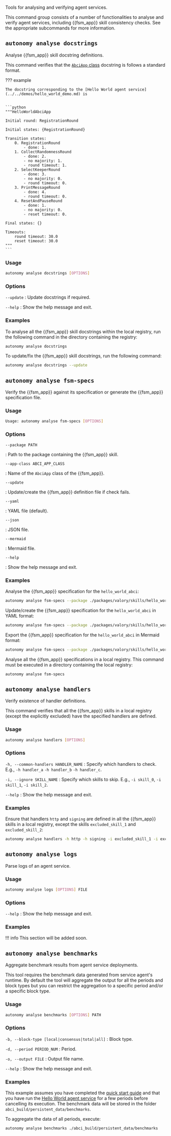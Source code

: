 Tools for analysing and verifying agent services.

This command group consists of a number of functionalities to analyse and verify agent services, including {{fsm_app}} skill consistency checks. See the appropriate subcommands for more information.



## `autonomy analyse docstrings `

Analyse {{fsm_app}} skill docstring definitions.

This command verifies that the [`AbciApp` class](../../key_concepts/abci_app_class.md) docstring is follows a standard format.

??? example

    The docstring corresponding to the [Hello World agent service](../../demos/hello_world_demo.md) is


    ```python
    """HelloWorldAbciApp

    Initial round: RegistrationRound

    Initial states: {RegistrationRound}

    Transition states:
        0. RegistrationRound
            - done: 1.
        1. CollectRandomnessRound
            - done: 2.
            - no majority: 1.
            - round timeout: 1.
        2. SelectKeeperRound
            - done: 3.
            - no majority: 0.
            - round timeout: 0.
        3. PrintMessageRound
            - done: 4.
            - round timeout: 0.
        4. ResetAndPauseRound
            - done: 1.
            - no majority: 0.
            - reset timeout: 0.

    Final states: {}

    Timeouts:
        round timeout: 30.0
        reset timeout: 30.0
    """
    ```

### Usage
```bash
autonomy analyse docstrings [OPTIONS]
```

### Options
`--update`
:   Update docstrings if required.

`--help`
:   Show the help message and exit.

### Examples
To analyse all the {{fsm_app}} skill docstrings within the local registry, run the following command in the directory containing the registry:

```bash
autonomy analyse docstrings
```


To update/fix the {{fsm_app}} skill docstrings, run the following command:
```bash
autonomy analyse docstrings --update
```

## `autonomy analyse fsm-specs`

Verify the {{fsm_app}} against its specification or generate the {{fsm_app}} specification file.

### Usage

```bash
Usage: autonomy analyse fsm-specs [OPTIONS]
```

### Options

```
--package PATH
```
:   Path to the package containing the {{fsm_app}} skill.

```
--app-class ABCI_APP_CLASS
```
:   Name of the `AbciApp` class of the {{fsm_app}}.

```
--update
```
:    Update/create the {{fsm_app}} definition file if check fails.

```
--yaml
```
:    YAML file (default).

```
--json
```
:    JSON file.

```
--mermaid
```
:    Mermaid file.

```
--help
```
:    Show the help message and exit.


### Examples
Analyse the {{fsm_app}} specification for the `hello_world_abci`:
```bash
autonomy analyse fsm-specs --package ./packages/valory/skills/hello_world_abci
```

Update/create the {{fsm_app}} specification for the `hello_world_abci` in YAML format:
```bash
autonomy analyse fsm-specs --package ./packages/valory/skills/hello_world_abci --app-class HelloWorldAbciApp --update
```

Export the {{fsm_app}} specification for the `hello_world_abci` in Mermaid format:
```bash
autonomy analyse fsm-specs --package ./packages/valory/skills/hello_world_abci --app-class HelloWorldAbciApp --update --mermaid
```

Analyse all the {{fsm_app}} specifications in a local registry. This command must be executed
in a directory containing the local registry:
```bash
autonomy analyse fsm-specs
```

## `autonomy analyse handlers`

Verify existence of handler definitions.

This command verifies that all the {{fsm_app}} skills in a local registry (except the explicitly excluded) have the specified handlers are defined.

### Usage
``` bash
autonomy analyse handlers [OPTIONS]
```

### Options
`-h, --common-handlers HANDLER_NAME`
:   Specify which handlers to check. E.g., `-h handler_a` `-h handler_b` `-h handler_c`.

`-i, --ignore SKILL_NAME`
:   Specify which skills to skip. E.g., `-i skill_0`, `-i skill_1`, `-i skill_2`.

`--help`
:   Show the help message and exit.


### Examples

Ensure that handlers `http` and `signing` are defined in all the {{fsm_app}} skills in a local registry, except the skills `excluded_skill_1` and `excluded_skill_2`:

```bash
autonomy analyse handlers -h http -h signing -i excluded_skill_1 -i excluded_skill_2
```

## `autonomy analyse logs`
Parse logs of an agent service.

### Usage
```bash
autonomy analyse logs [OPTIONS] FILE
```
### Options
`--help`
:   Show the help message and exit.

### Examples
!!! info
    This section will be added soon.


## `autonomy analyse benchmarks`

Aggregate benchmark results from agent service deployments.

This tool requires the benchmark data generated from service agent's runtime.
By default the tool will aggregate the output for all the periods and block types but you can restrict the aggregation to a specific period and/or a specific block type.

### Usage
```bash
autonomy analyse benchmarks [OPTIONS] PATH
```

### Options
`-b, --block-type [local|consensus|total|all]`
:   Block type.

`-d, --period PERIOD_NUM`
:   Period.

`-o, --output FILE`
:   Output file name.

`--help`
:  Show the help message and exit.


### Examples

This example assumes you have completed the [quick start guide](../../guides/quick_start.md) and that you have run the [Hello World agent service](../../demos/hello_world_demo.md) for a few periods before cancelling its execution. The benchmark data will be stored in the folder `abci_build/persistent_data/benchmarks`.

To aggregate the data of all periods, execute:
```bash
autonomy analyse benchmarks ./abci_build/persistent_data/benchmarks
```
